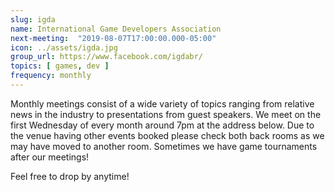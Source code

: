 ```yaml
---
slug: igda
name: International Game Developers Association
next-meeting:  "2019-08-07T17:00:00.000-05:00"
icon: ../assets/igda.jpg
group_url: https://www.facebook.com/igdabr/
topics: [ games, dev ]
frequency: monthly
---
```


Monthly meetings consist of a wide variety of topics ranging from relative news in the industry to presentations from guest speakers. We meet on the first Wednesday of every month around 7pm at the address below. Due to the venue having other events booked please check both back rooms as we may have moved to another room.  Sometimes we have game tournaments after our meetings!

Feel free to drop by anytime! 